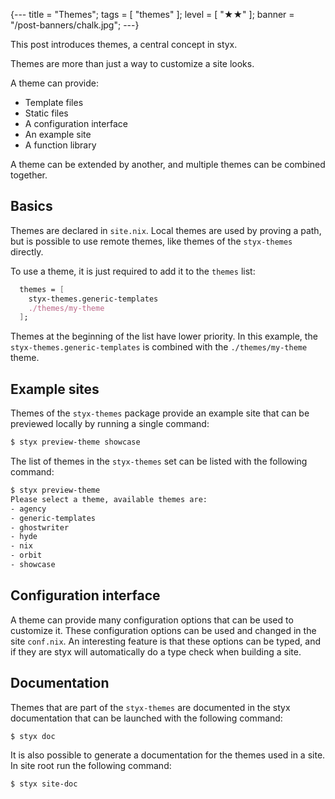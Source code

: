 {---
title = "Themes";
tags = [ "themes" ];
level = [ "★★" ];
banner = "/post-banners/chalk.jpg";
---}

This post introduces themes, a central concept in styx.

>>>

Themes are more than just a way to customize a site looks.

A theme can provide:

- Template files
- Static files
- A configuration interface
- An example site
- A function library

A theme can be extended by another, and multiple themes can be combined together.


## Basics

Themes are declared in `site.nix`. Local themes are used by proving a path, but is possible to use remote themes, like themes of the `styx-themes` directly.

To use a theme, it is just required to add it to the `themes` list:

```nix
  themes = [
    styx-themes.generic-templates
    ./themes/my-theme
  ];
```

Themes at the beginning of the list have lower priority.
In this example, the `styx-themes.generic-templates` is combined with the `./themes/my-theme` theme.


## Example sites

Themes of the `styx-themes` package provide an example site that can be previewed locally by running a single command:

```sh
$ styx preview-theme showcase
```

The list of themes in the `styx-themes` set can be listed with the following command:

```sh
$ styx preview-theme
Please select a theme, available themes are:
- agency
- generic-templates
- ghostwriter
- hyde
- nix
- orbit
- showcase
```

## Configuration interface

A theme can provide many configuration options that can be used to customize it.
These configuration options can be used and changed in the site `conf.nix`. An interesting feature is that these options can be typed, and if they are styx will automatically do a type check when building a site.


## Documentation

Themes that are part of the `styx-themes` are documented in the styx documentation that can be launched with the following command:

```sh
$ styx doc
```

It is also possible to generate a documentation for the themes used in a site. In site root run the following command:

```sh
$ styx site-doc
```

